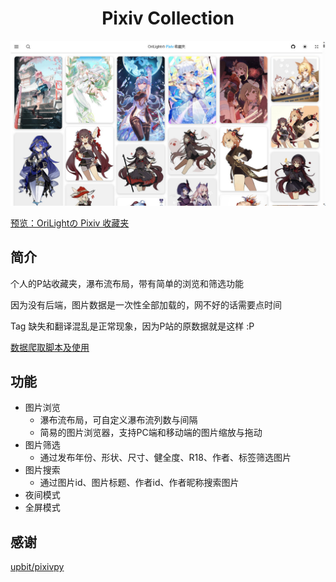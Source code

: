 <h1 align="center">Pixiv Collection</h1>

![preview](docs/preview.jpg)

[预览：OriLightの Pixiv 收藏夹](https://pixiv.orilight.top/)

## 简介

个人的P站收藏夹，瀑布流布局，带有简单的浏览和筛选功能

因为没有后端，图片数据是一次性全部加载的，网不好的话需要点时间

Tag 缺失和翻译混乱是正常现象，因为P站的原数据就是这样 :P

[数据爬取脚本及使用](https://github.com/orilights/python_scripts/tree/main/pixiv_collection)

## 功能

- 图片浏览
  - 瀑布流布局，可自定义瀑布流列数与间隔
  - 简易的图片浏览器，支持PC端和移动端的图片缩放与拖动
- 图片筛选
  - 通过发布年份、形状、尺寸、健全度、R18、作者、标签筛选图片
- 图片搜索
  - 通过图片id、图片标题、作者id、作者昵称搜索图片
- 夜间模式
- 全屏模式

## 感谢

[upbit/pixivpy](https://github.com/upbit/pixivpy)
